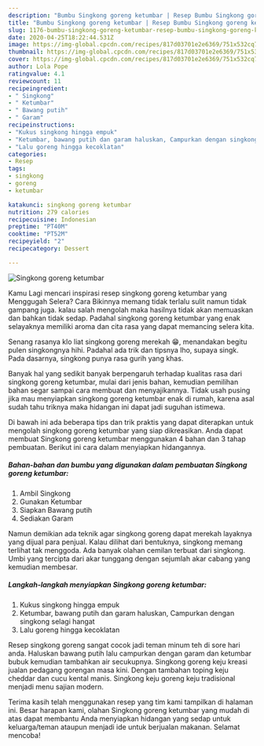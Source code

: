 ```yaml
---
description: "Bumbu Singkong goreng ketumbar | Resep Bumbu Singkong goreng ketumbar Yang Lezat"
title: "Bumbu Singkong goreng ketumbar | Resep Bumbu Singkong goreng ketumbar Yang Lezat"
slug: 1176-bumbu-singkong-goreng-ketumbar-resep-bumbu-singkong-goreng-ketumbar-yang-lezat
date: 2020-04-25T18:22:44.531Z
image: https://img-global.cpcdn.com/recipes/817d03701e2e6369/751x532cq70/singkong-goreng-ketumbar-foto-resep-utama.jpg
thumbnail: https://img-global.cpcdn.com/recipes/817d03701e2e6369/751x532cq70/singkong-goreng-ketumbar-foto-resep-utama.jpg
cover: https://img-global.cpcdn.com/recipes/817d03701e2e6369/751x532cq70/singkong-goreng-ketumbar-foto-resep-utama.jpg
author: Lola Pope
ratingvalue: 4.1
reviewcount: 11
recipeingredient:
- " Singkong"
- " Ketumbar"
- " Bawang putih"
- " Garam"
recipeinstructions:
- "Kukus singkong hingga empuk"
- "Ketumbar, bawang putih dan garam haluskan, Campurkan dengan singkong selagi hangat"
- "Lalu goreng hingga kecoklatan"
categories:
- Resep
tags:
- singkong
- goreng
- ketumbar

katakunci: singkong goreng ketumbar 
nutrition: 279 calories
recipecuisine: Indonesian
preptime: "PT40M"
cooktime: "PT52M"
recipeyield: "2"
recipecategory: Dessert

---
```



![Singkong goreng ketumbar](https://img-global.cpcdn.com/recipes/817d03701e2e6369/751x532cq70/singkong-goreng-ketumbar-foto-resep-utama.jpg)

Kamu Lagi mencari inspirasi resep singkong goreng ketumbar yang Menggugah Selera? Cara Bikinnya memang tidak terlalu sulit namun tidak gampang juga. kalau salah mengolah maka hasilnya tidak akan memuaskan dan bahkan tidak sedap. Padahal singkong goreng ketumbar yang enak selayaknya memiliki aroma dan cita rasa yang dapat memancing selera kita.

Senang rasanya klo liat singkong goreng merekah 😁, menandakan begitu pulen singkongnya hihi. Padahal ada trik dan tipsnya lho, supaya singk. Pada dasarnya, singkong punya rasa gurih yang khas.

Banyak hal yang sedikit banyak berpengaruh terhadap kualitas rasa dari singkong goreng ketumbar, mulai dari jenis bahan, kemudian pemilihan bahan segar sampai cara membuat dan menyajikannya. Tidak usah pusing jika mau menyiapkan singkong goreng ketumbar enak di rumah, karena asal sudah tahu triknya maka hidangan ini dapat jadi suguhan istimewa.


Di bawah ini ada beberapa tips dan trik praktis yang dapat diterapkan untuk mengolah singkong goreng ketumbar yang siap dikreasikan. Anda dapat membuat Singkong goreng ketumbar menggunakan 4 bahan dan 3 tahap pembuatan. Berikut ini cara dalam menyiapkan hidangannya.

<!--inarticleads1-->

##### Bahan-bahan dan bumbu yang digunakan dalam pembuatan Singkong goreng ketumbar:

1. Ambil  Singkong
1. Gunakan  Ketumbar
1. Siapkan  Bawang putih
1. Sediakan  Garam


Namun demikian ada teknik agar singkong goreng dapat merekah layaknya yang dijual para penjual. Kalau dilihat dari bentuknya, singkong memang terlihat tak menggoda. Ada banyak olahan cemilan terbuat dari singkong. Umbi yang tercipta dari akar tunggang dengan sejumlah akar cabang yang kemudian membesar. 

<!--inarticleads2-->

##### Langkah-langkah menyiapkan Singkong goreng ketumbar:

1. Kukus singkong hingga empuk
1. Ketumbar, bawang putih dan garam haluskan, Campurkan dengan singkong selagi hangat
1. Lalu goreng hingga kecoklatan


Resep singkong goreng sangat cocok jadi teman minum teh di sore hari anda. Haluskan bawang putih lalu campurkan dengan garam dan ketumbar bubuk kemudian tambahkan air secukupnya. Singkong goreng keju kreasi jualan pedagang gorengan masa kini. Dengan tambahan toping keju cheddar dan cucu kental manis. Singkong keju goreng keju tradisional menjadi menu sajian modern. 

Terima kasih telah menggunakan resep yang tim kami tampilkan di halaman ini. Besar harapan kami, olahan Singkong goreng ketumbar yang mudah di atas dapat membantu Anda menyiapkan hidangan yang sedap untuk keluarga/teman ataupun menjadi ide untuk berjualan makanan. Selamat mencoba!
